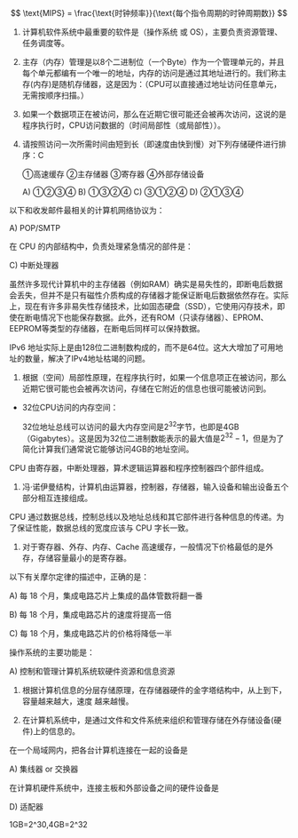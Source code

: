 $$
\text{MIPS} = \frac{\text{时钟频率}}{\text{每个指令周期的时钟周期数}}
$$

1. 计算机软件系统中最重要的软件是（操作系统 或 OS），主要负责资源管理、任务调度等。
2. 主存（内存）管理是以8个二进制位（一个Byte）作为一个管理单元的，并且每个单元都编有一个唯一的地址，内存的访问是通过其地址进行的。我们称主存(内存)是随机存储器，这是因为：（CPU可以直接通过地址访问任意单元，无需按顺序扫描。）

1. 如果一个数据项正在被访问，那么在近期它很可能还会被再次访问，这说的是程序执行时，CPU访问数据的（时间局部性（或局部性））。

1. 请按照访问一次所需时间由短到长（即速度由快到慢）对下列存储硬件进行排序：C

   ①高速缓存 ②主存储器 ③寄存器 ④外部存储设备

   A) ①②③④ B) ①③②④ C) ③①②④ D) ②①③④

以下和收发邮件最相关的计算机网络协议为：

A) POP/SMTP 

在 CPU 的内部结构中，负责处理紧急情况的部件是：

C) 中断处理器

 虽然许多现代计算机中的主存储器（例如RAM）确实是易失性的，即断电后数据会丢失，但并不是只有磁性介质构成的存储器才能保证断电后数据依然存在。实际上，现在有许多非易失性存储技术，比如固态硬盘（SSD），它使用闪存技术，即使在断电情况下也能保存数据。此外，还有ROM（只读存储器）、EPROM、EEPROM等类型的存储器，在断电后同样可以保持数据。

IPv6 地址实际上是由128位二进制数构成的，而不是64位。这大大增加了可用地址的数量，解决了IPv4地址枯竭的问题。

1. 根据（空间）局部性原理，在程序执行时，如果一个信息项正在被访问，那么近期它很可能也会被再次访问，存储在它附近的信息也很可能被访问到。

- 32位CPU访问的内存空间：

  32位地址总线可以访问的最大内存空间是$2^{32}$字节，也即是4GB（Gigabytes）。这是因为32位二进制数能表示的最大值是$2^{32}-1$，但是为了简化计算我们通常说它能够访问4GB的地址空间。

 CPU 由寄存器，中断处理器，算术逻辑运算器和程序控制器四个部件组成。

1. 冯·诺伊曼结构，计算机由运算器，控制器，存储器，输入设备和输出设备五个部分相互连接组成。

CPU 通过数据总线，控制总线以及地址总线和其它部件进行各种信息的传递。为了保证性能，数据总线的宽度应该与 CPU 字长一致。

1. 对于寄存器、外存、内存、Cache 高速缓存，一般情况下价格最低的是外存，存储容量最小的是寄存器。

以下有关摩尔定律的描述中，正确的是：

A) 每 18 个月，集成电路芯片上集成的晶体管数将翻一番

B) 每 18 个月，集成电路芯片的速度将提高一倍

C) 每 18 个月，集成电路芯片的价格将降低一半

操作系统的主要功能是：

A) 控制和管理计算机系统软硬件资源和信息资源

1. 根据计算机信息的分层存储原理，在存储器硬件的金字塔结构中，从上到下，容量越来越大，速度 越来越慢。

1. 在计算机系统中，是通过文件和文件系统来组织和管理存储在外存储设备(硬件)上的信息的。

在一个局域网内，把各台计算机连接在一起的设备是

A) 集线器 or 交换器

在计算机硬件系统中，连接主板和外部设备之间的硬件设备是

D) 适配器

1GB=2^30,4GB=2^32

